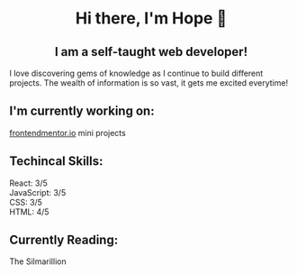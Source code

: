 
<h1 align="center">
  Hi there, I'm Hope 👋
 </h1>
 
 <h2 align="center">
  I am a self-taught web developer!
 </h2>
 
 I love discovering gems of knowledge as I continue to build different projects. The wealth of information is so vast, it gets me excited everytime!


## I'm currently working on:

[frontendmentor.io](frontendmentor.io) mini projects

## Techincal Skills:

React: 3/5 </br>
JavaScript: 3/5 </br>
CSS: 3/5 </br>
HTML: 4/5 </br>

## Currently Reading:

The Silmarillion
